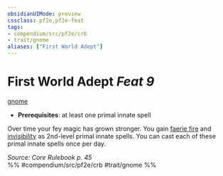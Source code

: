 ```yaml
---
obsidianUIMode: preview
cssclass: pf2e,pf2e-feat
tags:
- compendium/src/pf2e/crb
- trait/gnome
aliases: ["First World Adept"]
---
```

# First World Adept  *Feat 9*  
[gnome](gnome.md "Gnome Ancestry & Heritage Trait")  

- **Prerequisites**: at least one primal innate spell

Over time your fey magic has grown stronger. You gain [faerie fire](faerie-fire.md) and [invisibility](Reference/Compendium/Spells/invisibility.md) as 2nd-level primal innate spells. You can cast each of these primal innate spells once per day.

*Source: Core Rulebook p. 45*  
%% #compendium/src/pf2e/crb #trait/gnome %%